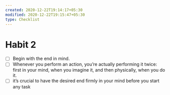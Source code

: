 ```yaml
---
created: 2020-12-22T19:14:17+05:30
modified: 2020-12-22T19:15:47+05:30
type: Checklist
---
```


# Habit 2

- [ ] Begin with the end in mind.
- [ ] Whenever you perform an action, you’re actually performing it twice: first in your mind, when you imagine it, and then physically, when you do it.
- [ ] it’s crucial to have the desired end firmly in your mind before you start any task